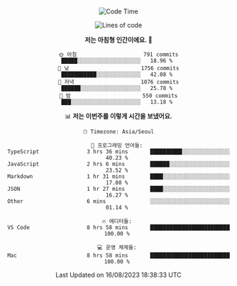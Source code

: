 <div align="center">

<br />

 <!--START_SECTION:waka-->
![Code Time](http://img.shields.io/badge/Code%20Time-1%2C168%20hrs%2030%20mins-blue)

![Lines of code](https://img.shields.io/badge/%EC%A0%80%EB%8A%94%20%EC%97%AC%ED%83%9C%EA%B9%8C%EC%A7%80%20-3.4%20million%20%EC%A4%84%EC%9D%98%20%EC%BD%94%EB%93%9C%EB%A5%BC%20%EC%9E%91%EC%84%B1%ED%96%88%EC%96%B4%EC%9A%94.-blue)

**저는 아침형 인간이에요. 🐤** 

```text
🌞 아침                     791 commits         █████░░░░░░░░░░░░░░░░░░░░   18.96 % 
🌆 낮　                     1756 commits        ███████████░░░░░░░░░░░░░░   42.08 % 
🌃 저녁                     1076 commits        ██████░░░░░░░░░░░░░░░░░░░   25.78 % 
🌙 밤　                     550 commits         ███░░░░░░░░░░░░░░░░░░░░░░   13.18 % 
```


📊 **저는 이번주를 이렇게 시간을 보냈어요.** 

```text
🕑︎ Timezone: Asia/Seoul

💬 프로그래밍 언어들: 
TypeScript               3 hrs 36 mins       ██████████░░░░░░░░░░░░░░░   40.23 % 
JavaScript               2 hrs 6 mins        ██████░░░░░░░░░░░░░░░░░░░   23.52 % 
Markdown                 1 hr 31 mins        ████░░░░░░░░░░░░░░░░░░░░░   17.08 % 
JSON                     1 hr 27 mins        ████░░░░░░░░░░░░░░░░░░░░░   16.27 % 
Other                    6 mins              ░░░░░░░░░░░░░░░░░░░░░░░░░   01.14 % 

🔥 에디터들: 
VS Code                  8 hrs 58 mins       █████████████████████████   100.00 % 

💻 운영 체제들: 
Mac                      8 hrs 58 mins       █████████████████████████   100.00 % 
```


 Last Updated on 16/08/2023 18:38:33 UTC
<!--END_SECTION:waka-->

</div>
